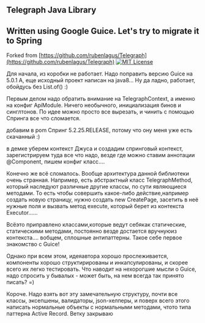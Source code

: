 ## Telegraph Java Library
## Written using Google Guice. Let's try to migrate it to Spring

Forked from [https://github.com/rubenlagus/Telegraph](https://github.com/rubenlagus/Telegraph)
[![MIT License](http://img.shields.io/badge/license-MIT-blue.svg?style=flat)](https://github.com/rubenlagus/Telegraph/blob/master/LICENSE)



Для начала, из коробки не работает. 
Надо поправить версию Guice на 5.0.1
А, еще исходный проект написан на java8... Ну да ладно, работает, обойдусь без List.of() :)

Первым делом надо обратить внимание на TelegraphContext, а именно на конфиг ApiModule.
Ничего необычного, инициализация бинов и синглтонов. По идее можно просто все вырезать, и чинить с помощью Спринга все что сломается.

добавим в pom Спринг 5.2.25.RELEASE, потому что ону меня уже есть скачанный :)

в демке уберем контекст Джуса и создадим спринговый контекст, зарегистрируем туда все что надо, везде где можно ставим аннотации @Component, пишем конфиг класс....


Конечно же всё сломалось. Вообще архитектура данной библиотеки очень странная. Например, есть абстрактный класс TelegraphMethod, который наследуют различные другие классы, по сути являющиеся методами. То есть чтобы совершить какое-либо действие,например создать новую страницу, нужно создать new CreatePage, засетить в неё нужные поля и вызвать метод execute, который берет из контекста Executor......

Всёэто приправлено классами,которые ведут себякак статические, статическими методами, постоянно везде достается вручнуюиз контекста.... вобщем, сплошные антипаттерны. Такое себе первое знакомство с Guice!

Однако при всем этом, идеяавтора хорошо прослеживается, компоненты хорошо структирированы и инкапсулированы, и скорее всего их легко тестировать. Что наводит на нехорогшие мысли о Guice, надо спросить у бывалых - может быть, на нем всегда так принято писать? =)

Короче. Надо взять вот эту замечательную структуру, почти все классы, эксепшены, валидаторы, json-хелперы, и поверх всего этого написать нормальные объекты с нормальными методами, чтото типа паттерна Active Record. Ветку закрываю